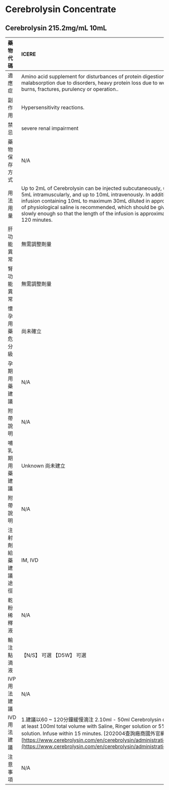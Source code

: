 # Cerebrolysin Concentrate

## Cerebrolysin 215.2mg/mL 10mL

| 藥物代碼 | ICERE |
| :--- | :--- |
| 適應症 | Amino acid supplement for disturbances of protein digestion & malabsorption due to disorders, heavy protein loss due to wounds, burns, fractures, purulency or operation.. |
| 副作用 | Hypersensitivity reactions. |
| 禁忌 | severe renal impairment |
| 藥物保存方式 | N/A |
| 用法用量 | Up to 2mL of Cerebrolysin can be injected subcutaneously, up to 5mL intramuscularly, and up to 10mL intravenously. In addition, an infusion containing 10mL to maximum 30mL diluted in approx 250mL of physiological saline is recommended, which should be given slowly enough so that the length of the infusion is approximately 60-120 minutes. |
| 肝功能異常 | 無需調整劑量 |
| 腎功能異常 | 無需調整劑量 |
| 懷孕用藥危分級 | 尚未確立 |
| 孕期用藥建議 | N/A |
| 附帶說明 | N/A |
| 哺乳期用藥建議 | Unknown 尚未建立 |
| 附帶說明 | N/A |
| 注射劑給藥建議途徑 | IM, IVD |
| 乾粉稀釋液 | N/A |
| 輸注點滴液 | 【N/S】 可選  【D5W】 可選 |
| IVP 用法建議 | N/A |
| IVD 用法建議 | 1.建議以60 ~ 120分鐘緩慢滴注 2.10ml - 50ml Cerebrolysin diluted to at least 100ml total volume with Saline, Ringer solution or 5% glucose solution. Infuse within 15 minutes. \[202004查詢廠商國外官網[https://www.cerebrolysin.com/en/cerebrolysin/administration.html](https://www.cerebrolysin.com/en/cerebrolysin/administration.html)\] |
| 注意事項 | N/A |

